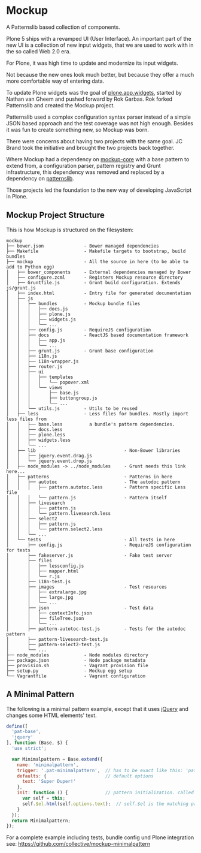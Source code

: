 # Mockup

A Patternslib based collection of components.

Plone 5 ships with a revamped UI (User Interface).
An important part of the new UI is a collection of new input widgets, that we are used to work with in the so called Web 2.0 era.

For Plone, it was high time to update and modernize its input widgets.

Not because the new ones look much better, but because they offer a much more comfortable way of entering data.

To update Plone widgets was the goal of [plone.app.widgets](https://pypi.org/project/plone.app.widgets), started by Nathan van Gheem and pushed forward by Rok Garbas.
Rok forked Patternslib and created the Mockup project.

Patternslib used a complex configuration syntax parser instead of a simple JSON based approach and the test coverage was not high enough.
Besides it was fun to create something new, so Mockup was born.

There were concerns about having two projects with the same goal.
JC Brand took the initiative and brought the two projects back together.

Where Mockup had a dependency on [mockup-core](https://github.com/plone/mockup-core) with a base pattern to extend from, a configuration parser, pattern registry and Grunt infrastructure, this dependency was removed and replaced by a dependency on [patternslib](https://patternslib.com/).

Those projects led the foundation to the new way of developing JavaScript in Plone.

## Mockup Project Structure

This is how Mockup is structured on the filesystem:

```
mockup
├── bower.json               - Bower managed dependencies
├── Makefile                 - Makefile targets to bootstrap, build bundles
├── mockup                   - All the source in here (to be able to add to Python egg)
│   ├── bower_components     - External dependencies managed by Bower
│   ├── configure.zcml       - Registers Mockup resource directory
│   ├── Gruntfile.js         - Grunt build configuration. Extends js/grunt.js
│   ├── index.html           - Entry file for generated documentation
│   ├── js
│   │   ├── bundles          - Mockup bundle files
│   │   │   ├── docs.js
│   │   │   ├── plone.js
│   │   │   ├── widgets.js
│   │   │   └── ...
│   │   ├── config.js        - RequireJS configuration
│   │   ├── docs             - ReactJS based documentation framework
│   │   │   ├── app.js
│   │   │   └── ...
│   │   ├── grunt.js         - Grunt base configuration
│   │   ├── i18n.js
│   │   ├── i18n-wrapper.js
│   │   ├── router.js
│   │   ├── ui
│   │   │   ├── templates
│   │   │   │   └── popover.xml
│   │   │   └── views
│   │   │       ├── base.js
│   │   │       ├── buttongroup.js
│   │   │       └── ...
│   │   └── utils.js         - Utils to be reused
│   ├── less                 - Less files for bundles. Mostly import less files from
│   │   ├── base.less          a bundle's pattern dependencies.
│   │   ├── docs.less
│   │   ├── plone.less
│   │   ├── widgets.less
│   │   └── ...
│   ├── lib                                 - Non-Bower libraries
│   │   ├── jquery.event.drag.js
│   │   └── jquery.event.drop.js
│   ├── node_modules -> ../node_modules     - Grunt needs this link here...
│   ├── patterns                            - Patterns in here
│   │   ├── autotoc                         - The autodoc pattern
│   │   │   ├── pattern.autotoc.less        - Pattern specific Less file
│   │   │   └── pattern.js                  - Pattern itself
│   │   ├── livesearch
│   │   │   ├── pattern.js
│   │   │   └── pattern.livesearch.less
│   │   ├── select2
│   │   │   ├── pattern.js
│   │   │   └── pattern.select2.less
│   │   └── ...
│   └── tests                               - All tests in here
│       ├── config.js                       - RequireJS configuration for tests
│       ├── fakeserver.js                   - Fake test server
│       ├── files
│       │   ├── lessconfig.js
│       │   ├── mapper.html
│       │   └── r.js
│       ├── i18n-test.js
│       ├── images                          - Test resources
│       │   ├── extralarge.jpg
│       │   ├── large.jpg
│       │   └── ...
│       ├── json                            - Test data
│       │   ├── contextInfo.json
│       │   ├── fileTree.json
│       │   └── ...
│       ├── pattern-autotoc-test.js         - Tests for the autodoc pattern
│       ├── pattern-livesearch-test.js
│       ├── pattern-select2-test.js
│       └── ...
├── node_modules             - Node modules directory
├── package.json             - Node package metadata
├── provision.sh             - Vagrant provision file
├── setup.py                 - Mockup egg setup
└── Vagrantfile              - Vagrant configuration
```

## A Minimal Pattern

The following is a minimal pattern example, except that it uses [jQuery](https://jquery.com/) and changes some HTML elements' text.

```javascript
define([
  'pat-base',
  'jquery'
], function (Base, $) {
  'use strict';

  var Minimalpattern = Base.extend({
    name: 'minimalpattern',
    trigger: '.pat-minimalpattern',  // has to be exact like this: 'pat-' + patternname.
    defaults: {                      // default options
      text: 'Super Duper!'
    },
    init: function () {              // pattern initialization. called for each matching pattern.
      var self = this;
      self.$el.html(self.options.text);  // self.$el is the matching pattern element.
    }
  });
  return Minimalpattern;
});
```

For a complete example including tests, bundle config und Plone integration see:
<https://github.com/collective/mockup-minimalpattern>
